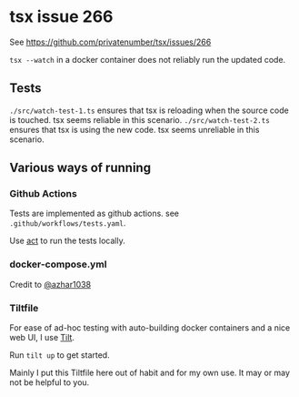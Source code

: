 # tsx issue 266

See https://github.com/privatenumber/tsx/issues/266

`tsx --watch` in a docker container does not reliably run the updated code.

## Tests

`./src/watch-test-1.ts` ensures that tsx is reloading when the source code is touched. tsx seems reliable in this scenario.
`./src/watch-test-2.ts` ensures that tsx is using the new code. tsx seems unreliable in this scenario.


## Various ways of running

### Github Actions

Tests are implemented as github actions. see `.github/workflows/tests.yaml`. 

Use [act](https://github.com/nektos/act) to run the tests locally.


### docker-compose.yml

Credit to [@azhar1038](https://github.com/privatenumber/tsx/issues/266#issuecomment-2074009982)


### Tiltfile

For ease of ad-hoc testing with auto-building docker containers and a nice web UI, I use [Tilt](https://docs.tilt.dev/). 

Run `tilt up` to get started.

Mainly I put this Tiltfile here out of habit and for my own use. It may or may not be helpful to you.